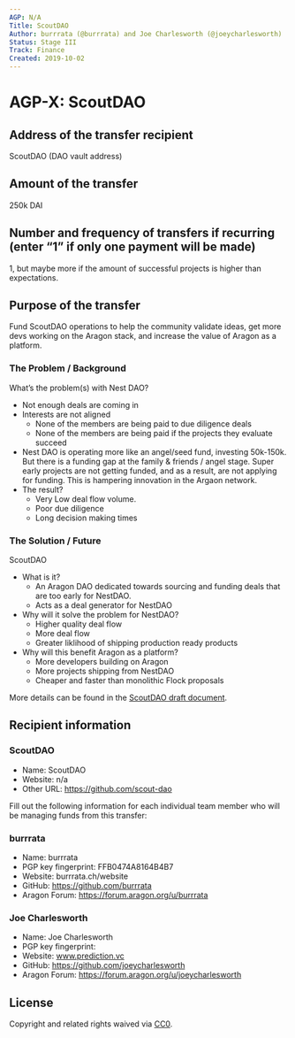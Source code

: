 ```yaml
---
AGP: N/A
Title: ScoutDAO
Author: burrrata (@burrrata) and Joe Charlesworth (@joeycharlesworth)
Status: Stage III
Track: Finance
Created: 2019-10-02
---
```


# AGP-X: ScoutDAO

## Address of the transfer recipient

ScoutDAO (DAO vault address)

## Amount of the transfer

250k DAI

## Number and frequency of transfers if recurring (enter “1” if only one payment will be made)

1, but maybe more if the amount of successful projects is higher than expectations.

## Purpose of the transfer

Fund ScoutDAO operations to help the community validate ideas, get more devs working on the Aragon stack, and increase the value of Aragon as a platform.

### The Problem / Background

What’s the problem(s) with Nest DAO? 
- Not enough deals are coming in
- Interests are not aligned
  - None of the members are being paid to due diligence deals
  - None of the members are being paid if the projects they evaluate succeed 
- Nest DAO is operating more like an angel/seed fund, investing 50k-150k. But there is a funding gap at the family & friends / angel stage. Super early projects are not getting funded, and as a result, are not applying for funding. This is hampering innovation in the Argaon network.
- The result? 
  - Very Low deal flow volume.
  - Poor due diligence 
  - Long decision making times  

### The Solution / Future
 
ScoutDAO 
- What is it? 
  - An Aragon DAO dedicated towards sourcing and funding deals that are too early for NestDAO.
  - Acts as a deal generator for NestDAO
- Why will it solve the problem for NestDAO? 
  - Higher quality deal flow
  - More deal flow
  - Greater liklihood of shipping production ready products
- Why will this benefit Aragon as a platform?
  - More developers building on Aragon
  - More projects shipping from NestDAO 
  - Cheaper and faster than monolithic Flock proposals

More details can be found in the [ScoutDAO draft document](https://github.com/scout-dao/dao/blob/master/scoutdao-draft.md).

## Recipient information

### ScoutDAO
- Name: ScoutDAO
- Website: n/a
- Other URL: https://github.com/scout-dao 

Fill out the following information for each individual team member who will be managing funds from this transfer:

### burrrata
- Name: burrrata
- PGP key fingerprint: FFB0474A8164B4B7 
- Website: burrrata.ch/website
- GitHub: https://github.com/burrrata
- Aragon Forum: https://forum.aragon.org/u/burrrata

### Joe Charlesworth
- Name: Joe Charlesworth
- PGP key fingerprint:  
- Website: www.prediction.vc
- GitHub: https://github.com/joeycharlesworth
- Aragon Forum: https://forum.aragon.org/u/joeycharlesworth

## License
Copyright and related rights waived via [CC0](https://creativecommons.org/publicdomain/zero/1.0/).
